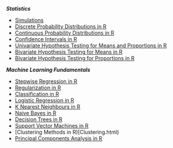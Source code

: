 ***Statistics***

- [Simulations](http://sims.christinetong.com)
- [Discrete Probability Distributions in R](DiscProbDist.html)
- [Continuous Probability Distributions in R](ContProbDist.html)
- [Confidence Intervals in R](ConfIntervals.html)
- [Univariate Hypothesis Testing for Means and Proportions in R](HypoTestsUnivariate.html)
- [Bivariate Hypothesis Testing for Means in R](HypoTestsBivariateMeans.html)
- [Bivariate Hypothesis Testing for Proportions in R](HypoTestsBivariateProps.html)

***Machine Learning Fundamentals***

- [Stepwise Regression in R](StepwiseReg.html)
- [Regularization in R](Regularization.html)
- [Classification in R](ClassificationIntro.html)
- [Logistic Regression in R](LogisticRegression.html)
- [K Nearest Neighbours in R](kNearestNeighbours.html)
- [Naive Bayes in R](NaiveBayes.html)
- [Decision Trees in R](DecisionTrees.html)
- [Support Vector Machines in R](SupportVectorMachines.html)
- [Clustering Methods in R)[Clustering.html)
- [Principal Components Analysis in R](PrincipalComponents.html)
